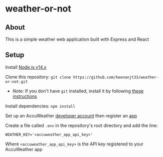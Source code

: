 # weather-or-not

## About

This is a simple weather web application built with Express and React

## Setup

Install [Node.js v14.x](https://nodejs.org/en/download/)

Clone this repository: `git clone https://github.com/keenanjt33/weather-or-not.git`

- _Note_: If you don't have `git` installed, install it by following
  [these instructions](https://git-scm.com/book/en/v2/Getting-Started-Installing-Git)

Install dependencies: `npm install`

Set up an AccuWeather [developer account](https://developer.accuweather.com/)
then register an [app](https://developer.accuweather.com/user/me/apps)

Create a file called `.env` in the repository's root directory and add the line:

```
WEATHER_KEY='<accuweather_app_api_key>'
```

Where `<accuweather_app_api_key>` is the API key registered to your AccuWeather
app
